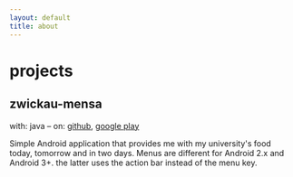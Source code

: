 ```yaml
---
layout: default
title: about
---
```


projects
========

zwickau-mensa
-------------
with: java &ndash; on:
[github](https://github.com/mabako/zwickau-mensa),
[google play](https://play.google.com/store/apps/details?id=net.mabako.zwickau.mensa)

Simple Android application that provides me with my university's food today,
tomorrow and in two days. Menus are different for Android 2.x and Android 3+.
the latter uses the action bar instead of the menu key.
